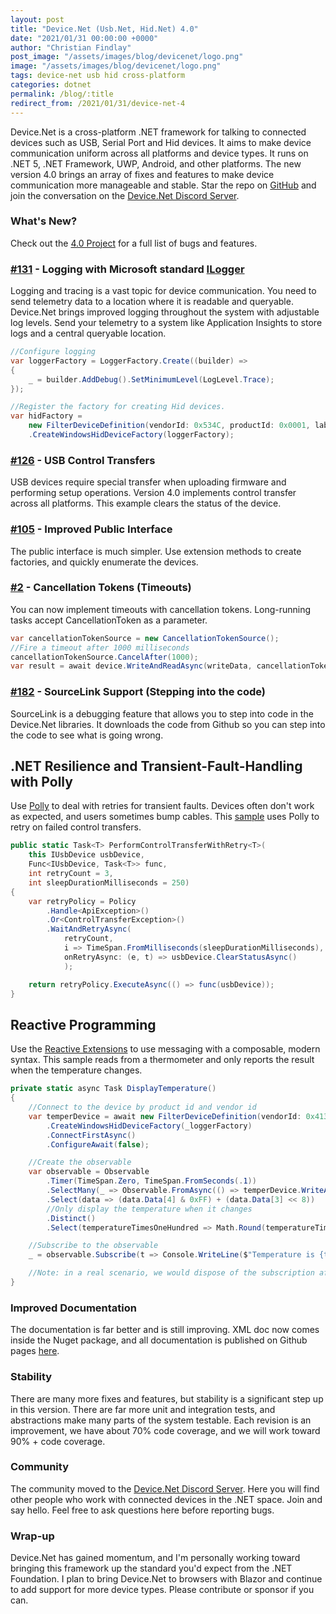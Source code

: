 ```yaml
---
layout: post
title: "Device.Net (Usb.Net, Hid.Net) 4.0"
date: "2021/01/31 00:00:00 +0000"
author: "Christian Findlay"
post_image: "/assets/images/blog/devicenet/logo.png"
image: "/assets/images/blog/devicenet/logo.png"
tags: device-net usb hid cross-platform
categories: dotnet
permalink: /blog/:title
redirect_from: /2021/01/31/device-net-4
---
```


Device.Net is a cross-platform .NET framework for talking to connected devices such as USB, Serial Port and Hid devices. It aims to make device communication uniform across all platforms and device types. It runs on .NET 5, .NET Framework, UWP, Android, and other platforms. The new version 4.0 brings an array of fixes and features to make device communication more manageable and stable. Star the repo on [GitHub](https://github.com/MelbourneDeveloper/Device.Net) and join the conversation on the [Device.Net Discord Server](https://discord.gg/ZcvXARm).

### What's New?

Check out the [4.0 Project](https://github.com/MelbourneDeveloper/Device.Net/projects/11) for a full list of bugs and features.

### [#131](https://github.com/MelbourneDeveloper/Device.Net/issues/131) - Logging with Microsoft standard [ILogger](https://docs.microsoft.com/en-us/aspnet/core/fundamentals/logging/?view=aspnetcore-5.0)

Logging and tracing is a vast topic for device communication. You need to send telemetry data to a location where it is readable and queryable. Device.Net brings improved logging throughout the system with adjustable log levels. Send your telemetry to a system like Application Insights to store logs and a central queryable location.

```csharp
//Configure logging
var loggerFactory = LoggerFactory.Create((builder) =>
{
    _ = builder.AddDebug().SetMinimumLevel(LogLevel.Trace);
});

//Register the factory for creating Hid devices. 
var hidFactory =
    new FilterDeviceDefinition(vendorId: 0x534C, productId: 0x0001, label: "Trezor One Firmware 1.6.x", usagePage: 65280)
    .CreateWindowsHidDeviceFactory(loggerFactory);
```

### [#126](https://github.com/MelbourneDeveloper/Device.Net/issues/126) - USB Control Transfers

USB devices require special transfer when uploading firmware and performing setup operations. Version 4.0 implements control transfer across all platforms. This example clears the status of the device.

### [#105](https://github.com/MelbourneDeveloper/Device.Net/issues/105) \- Improved Public Interface

The public interface is much simpler. Use extension methods to create factories, and quickly enumerate the devices.

### [#2](https://github.com/MelbourneDeveloper/Device.Net/issues/2) - Cancellation Tokens (Timeouts)

You can now implement timeouts with cancellation tokens. Long-running tasks accept CancellationToken as a parameter.

```csharp
var cancellationTokenSource = new CancellationTokenSource();
//Fire a timeout after 1000 milliseconds
cancellationTokenSource.CancelAfter(1000);
var result = await device.WriteAndReadAsync(writeData, cancellationTokenSource.Token);
```

### [#182](https://github.com/MelbourneDeveloper/Device.Net/issues/182) - SourceLink Support (Stepping into the code)

SourceLink is a debugging feature that allows you to step into code in the Device.Net libraries. It downloads the code from Github so you can step into the code to see what is going wrong.

.NET Resilience and Transient-Fault-Handling with Polly
-------------------------------------------------------

Use [Polly](https://github.com/App-vNext/Polly) to deal with retries for transient faults. Devices often don't work as expected, and users sometimes bump cables. This [sample](https://github.com/MelbourneDeveloper/Device.Net/blob/c8d148b796941bcd554376de47cfa14a81d6d35b/src/Device.Net.UnitTests/StmDfuExtensions.cs#L26) uses Polly to retry on failed control transfers.

```csharp
public static Task<T> PerformControlTransferWithRetry<T>(
    this IUsbDevice usbDevice,
    Func<IUsbDevice, Task<T>> func,
    int retryCount = 3,
    int sleepDurationMilliseconds = 250)
{
    var retryPolicy = Policy
        .Handle<ApiException>()
        .Or<ControlTransferException>()
        .WaitAndRetryAsync(
            retryCount,
            i => TimeSpan.FromMilliseconds(sleepDurationMilliseconds),
            onRetryAsync: (e, t) => usbDevice.ClearStatusAsync()
            );

    return retryPolicy.ExecuteAsync(() => func(usbDevice));
}
```

Reactive Programming
--------------------

Use the [Reactive Extensions](https://github.com/dotnet/reactive) to use messaging with a composable, modern syntax. This sample reads from a thermometer and only reports the result when the temperature changes.

```csharp
private static async Task DisplayTemperature()
{
    //Connect to the device by product id and vendor id
    var temperDevice = await new FilterDeviceDefinition(vendorId: 0x413d, productId: 0x2107, usagePage: 65280)
        .CreateWindowsHidDeviceFactory(_loggerFactory)
        .ConnectFirstAsync()
        .ConfigureAwait(false);

    //Create the observable
    var observable = Observable
        .Timer(TimeSpan.Zero, TimeSpan.FromSeconds(.1))
        .SelectMany(_ => Observable.FromAsync(() => temperDevice.WriteAndReadAsync(new byte[] { 0x00, 0x01, 0x80, 0x33, 0x01, 0x00, 0x00, 0x00, 0x00 })))
        .Select(data => (data.Data[4] & 0xFF) + (data.Data[3] << 8))
        //Only display the temperature when it changes
        .Distinct()
        .Select(temperatureTimesOneHundred => Math.Round(temperatureTimesOneHundred / 100.0m, 2, MidpointRounding.ToEven));

    //Subscribe to the observable
    _ = observable.Subscribe(t => Console.WriteLine($"Temperature is {t}"));

    //Note: in a real scenario, we would dispose of the subscription afterwards. This method runs forever.
}
```

### Improved Documentation

The documentation is far better and is still improving. XML doc now comes inside the Nuget package, and all documentation is published on Github pages [here](https://melbournedeveloper.github.io/Device.Net/index.html). 

### Stability

There are many more fixes and features, but stability is a significant step up in this version. There are far more unit and integration tests, and abstractions make many parts of the system testable. Each revision is an improvement, we have about 70% code coverage, and we will work toward 90% + code coverage.

### Community

The community moved to the [Device.Net Discord Server](https://discord.gg/ZcvXARm). Here you will find other people who work with connected devices in the .NET space. Join and say hello. Feel free to ask questions here before reporting bugs. 

### Wrap-up

Device.Net has gained momentum, and I'm personally working toward bringing this framework up the standard you'd expect from the .NET Foundation. I plan to bring Device.Net to browsers with Blazor and continue to add support for more device types. Please contribute or sponsor if you can.
